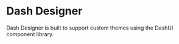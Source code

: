 # Dash Designer

Dash Designer is built to support custom themes using the DashUI component library.
